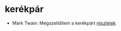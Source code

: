 # kerékpár

- Mark Twain: Megszelídítem a kerékpárt [részletek](_details/%7Bopf.creator%7D.md#id_936)